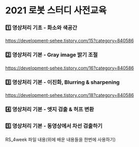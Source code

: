 # 2021 로봇 스터디 사전교육

### 1️⃣ 영상처리 기초 - 화소와 색공간
https://development-sehee.tistory.com/15?category=840586

### 2️⃣ 영상처리 기본 - Gray image 밝기 조절
https://development-sehee.tistory.com/16?category=840586

### 3️⃣ 영상처리 기본 - 이진화, Blurring & sharpening
https://development-sehee.tistory.com/18?category=840586

### 4️⃣ 영상처리 기본 - 엣지 검출 & 허프 변환


### 5️⃣ 영상처리 기본 - 동영상에서 차선 검출하기
RS_4week 파일 내용(위에 배운 내용들을 한번에 사용하기)
